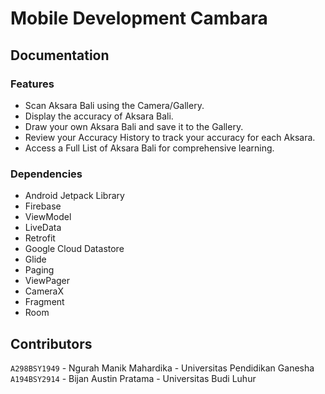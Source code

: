 # Mobile Development Cambara
## Documentation
### Features
- Scan Aksara Bali using the Camera/Gallery.
- Display the accuracy of Aksara Bali.
- Draw your own Aksara Bali and save it to the Gallery.
- Review your Accuracy History to track your accuracy for each Aksara.
- Access a Full List of Aksara Bali for comprehensive learning.
### Dependencies
- Android Jetpack Library
- Firebase
- ViewModel
- LiveData
- Retrofit
- Google Cloud Datastore
- Glide
- Paging
- ViewPager
- CameraX
- Fragment
- Room
## Contributors
`A298BSY1949` - Ngurah Manik Mahardika - Universitas Pendidikan Ganesha
<br>
`A194BSY2914` - Bijan Austin Pratama - Universitas Budi Luhur

